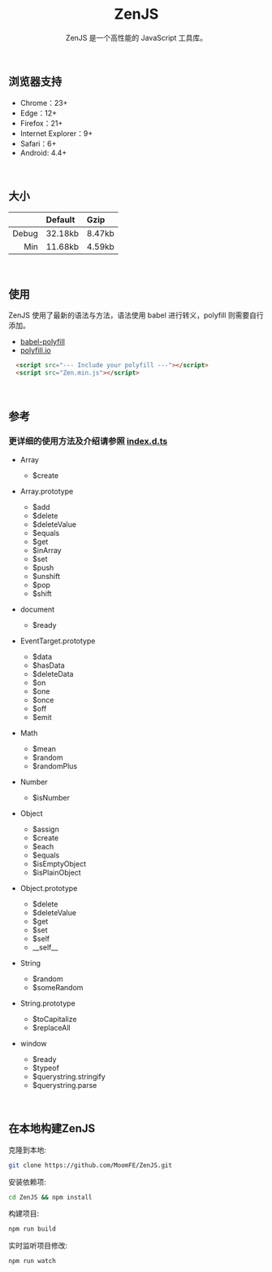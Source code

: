 <div align="center">
  <h1>ZenJS</h1>
  <p>
    ZenJS 是一个高性能的 JavaScript 工具库。
  </p>
</div>

<br>

## 浏览器支持

* Chrome：23+
* Edge：12+
* Firefox：21+
* Internet Explorer：9+
* Safari：6+
* Android: 4.4+

<br>

## 大小
|       | Default | Gzip   |
| -:    | :-      | :-     |
| Debug | 32.18kb | 8.47kb |
| Min   | 11.68kb | 4.59kb |

<br>

## 使用

ZenJS 使用了最新的语法与方法，语法使用 babel 进行转义，polyfill 则需要自行添加。

* [babel-polyfill](https://babeljs.io/docs/usage/polyfill/)
* [polyfill.io](https://cdn.polyfill.io/v2/docs/)

```html
  <script src="--- Include your polyfill ---"></script>
  <script src="Zen.min.js"></script>
```

<br>

## 参考
### 更详细的使用方法及介绍请参照 [index.d.ts](https://github.com/MoomFE/ZenJS/blob/master/index.d.ts)


- Array
  - $create

- Array.prototype
  - $add
  - $delete
  - $deleteValue
  - $equals
  - $get
  - $inArray
  - $set
  - $push
  - $unshift
  - $pop
  - $shift

- document
  - $ready

- EventTarget.prototype
  - $data
  - $hasData
  - $deleteData
  - $on
  - $one
  - $once
  - $off
  - $emit

- Math
  - $mean
  - $random
  - $randomPlus

- Number
  - $isNumber

- Object
  - $assign
  - $create
  - $each
  - $equals
  - $isEmptyObject
  - $isPlainObject

- Object.prototype
  - $delete
  - $deleteValue
  - $get
  - $set
  - $self
  - \_\_self\_\_

- String
  - $random
  - $someRandom

- String.prototype
  - $toCapitalize
  - $replaceAll

- window
  - $ready
  - $typeof
  - $querystring.stringify
  - $querystring.parse

<br>

## 在本地构建ZenJS

克隆到本地:
```bash
git clone https://github.com/MoomFE/ZenJS.git
```
安装依赖项:
```bash
cd ZenJS && npm install
```
构建项目:
```bash
npm run build
```
实时监听项目修改:
```bash
npm run watch
```